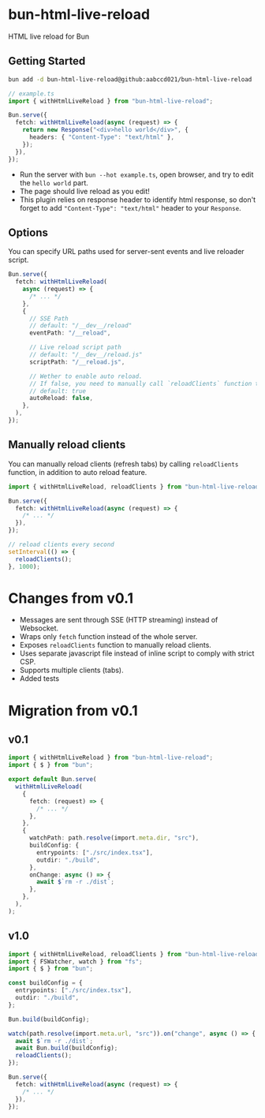 # bun-html-live-reload

HTML live reload for Bun

## Getting Started

```sh
bun add -d bun-html-live-reload@github:aabccd021/bun-html-live-reload
```

```ts
// example.ts
import { withHtmlLiveReload } from "bun-html-live-reload";

Bun.serve({
  fetch: withHtmlLiveReload(async (request) => {
    return new Response("<div>hello world</div>", {
      headers: { "Content-Type": "text/html" },
    });
  }),
});
```

- Run the server with `bun --hot example.ts`, open browser, and try to edit the `hello world` part.
- The page should live reload as you edit!
- This plugin relies on response header to identify html response,
  so don't forget to add `"Content-Type": "text/html"` header to your `Response`.

## Options

You can specify URL paths used for server-sent events and live reloader script.

```ts
Bun.serve({
  fetch: withHtmlLiveReload(
    async (request) => {
      /* ... */
    },
    {
      // SSE Path
      // default: "/__dev__/reload"
      eventPath: "/__reload",

      // Live reload script path
      // default: "/__dev__/reload.js"
      scriptPath: "/__reload.js",

      // Wether to enable auto reload.
      // If false, you need to manually call `reloadClients` function to reload clients.
      // default: true
      autoReload: false,
    },
  ),
});
```

## Manually reload clients

You can manually reload clients (refresh tabs) by calling `reloadClients` function,
in addition to auto reload feature.

```ts
import { withHtmlLiveReload, reloadClients } from "bun-html-live-reload";

Bun.serve({
  fetch: withHtmlLiveReload(async (request) => {
    /* ... */
  }),
});

// reload clients every second
setInterval(() => {
  reloadClients();
}, 1000);
```

# Changes from v0.1

- Messages are sent through SSE (HTTP streaming) instead of Websocket.
- Wraps only `fetch` function instead of the whole server.
- Exposes `reloadClients` function to manually reload clients.
- Uses separate javascript file instead of inline script to comply with strict CSP.
- Supports multiple clients (tabs).
- Added tests

# Migration from v0.1

## v0.1

```ts
import { withHtmlLiveReload } from "bun-html-live-reload";
import { $ } from "bun";

export default Bun.serve(
  withHtmlLiveReload(
    {
      fetch: (request) => {
        /* ... */
      },
    },
    {
      watchPath: path.resolve(import.meta.dir, "src"),
      buildConfig: {
        entrypoints: ["./src/index.tsx"],
        outdir: "./build",
      },
      onChange: async () => {
        await $`rm -r ./dist`;
      },
    },
  ),
);
```

## v1.0

```ts
import { withHtmlLiveReload, reloadClients } from "bun-html-live-reload";
import { FSWatcher, watch } from "fs";
import { $ } from "bun";

const buildConfig = {
  entrypoints: ["./src/index.tsx"],
  outdir: "./build",
};

Bun.build(buildConfig);

watch(path.resolve(import.meta.url, "src")).on("change", async () => {
  await $`rm -r ./dist`;
  await Bun.build(buildConfig);
  reloadClients();
});

Bun.serve({
  fetch: withHtmlLiveReload(async (request) => {
    /* ... */
  }),
});
```
